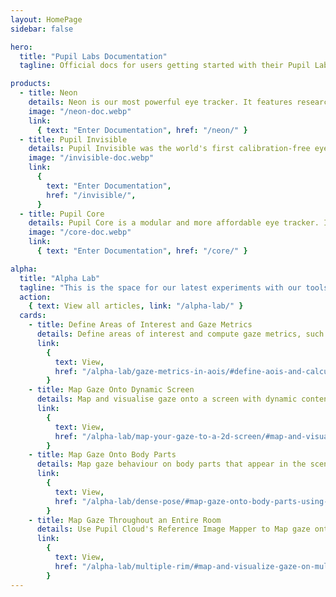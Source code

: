 ```yaml
---
layout: HomePage
sidebar: false

hero:
  title: "Pupil Labs Documentation"
  tagline: Official docs for users getting started with their Pupil Labs eye tracking glasses and for developers working on eye tracking applications and integrations.

products:
  - title: Neon
    details: Neon is our most powerful eye tracker. It features research-grade gaze and pupil diameter estimation, industry-leading robustness in real-world applications, and a pleasent calibration-free user experience.
    image: "/neon-doc.webp"
    link:
      { text: "Enter Documentation", href: "/neon/" }
  - title: Pupil Invisible
    details: Pupil Invisible was the world's first calibration-free eye tracker and set new standards for robustness in real-world applications. It is now deprecated and replaced by Neon.
    image: "/invisible-doc.webp"
    link:
      {
        text: "Enter Documentation",
        href: "/invisible/",
      }
  - title: Pupil Core
    details: Pupil Core is a modular and more affordable eye tracker. It comes with open-source software and was the first eye tracker Pupil Labs created.
    image: "/core-doc.webp"
    link:
      { text: "Enter Documentation", href: "/core/" }

alpha:
  title: "Alpha Lab"
  tagline: "This is the space for our latest experiments with our tools. Alpha Lab is not a place for official product documentation. Everything you find here should be considered a work in progress, and may even be a bit rough around the edges."
  action:
    { text: View all articles, link: "/alpha-lab/" }
  cards:
    - title: Define Areas of Interest and Gaze Metrics
      details: Define areas of interest and compute gaze metrics, such as dwell time and time to first fixation, with data downloaded from Pupil Cloud's Reference Image Mapper.
      link:
        {
          text: View,
          href: "/alpha-lab/gaze-metrics-in-aois/#define-aois-and-calculate-gaze-metrics",
        }
    - title: Map Gaze Onto Dynamic Screen
      details: Map and visualise gaze onto a screen with dynamic content, e.g. a video, web browsing, or other, using Pupil Cloud's Reference Image Mapper and screen recording software.
      link:
        {
          text: View,
          href: "/alpha-lab/map-your-gaze-to-a-2d-screen/#map-and-visualise-gaze-onto-a-display-content-using-the-reference-image-mapper",
        }
    - title: Map Gaze Onto Body Parts
      details: Map gaze behaviour on body parts that appear in the scene video of Neon or Pupil Invisible eye tracking footage.
      link:
        {
          text: View,
          href: "/alpha-lab/dense-pose/#map-gaze-onto-body-parts-using-densepose",
        }
    - title: Map Gaze Throughout an Entire Room
      details: Use Pupil Cloud's Reference Image Mapper to Map gaze onto multiple areas of an entire room as participants freely navigate around it.
      link:
        {
          text: View,
          href: "/alpha-lab/multiple-rim/#map-and-visualize-gaze-on-multiple-reference-images-taken-from-the-same-environment",
        }
---
```

